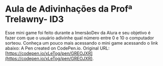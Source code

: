 # Aula de Adivinhações da Profª Trelawny- ID3


Esse mini game foi feito durante a ImersãoDev da Alura e seu objetivo é fazer com que o usuário adivinhe qual número entre 0 e 10 o computador sorteou.
Conheça um pouco mais acessando o mini game acessando o link abaixo:
A Pen created on CodePen.io. Original URL: [https://codepen.io/xLeTog/pen/GREOJXR](https://codepen.io/xLeTog/pen/GREOJXR).





